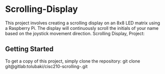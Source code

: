# Scrolling-Display
This project involves creating a scrolling display on an 8x8 LED matrix using a Raspberry Pi. The display will continuously scroll the initials of your name based on the joystick movement direction.
Scrolling Display, Project:

## Getting Started

To get a copy of this project, simply clone the repository:
git clone git@gitlab:tolubaki/cisc210-scrolling-.git
